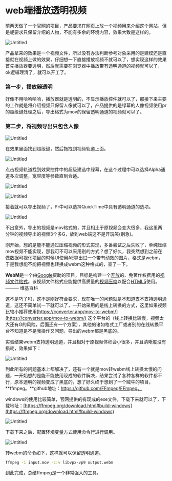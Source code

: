 # web端播放透明视频

前两天做了一个官网的项目，产品要求在网页上放一个视频用来介绍这个网站，但是呢要求只保留介绍的人物，不能有多余的环境内容，效果大致是这样的。

![Untitled](/images/web端播放透明视频/Untitled.png)

产品拿来的效果是一个视频文件，所以没有办法判断参考对象采用的是建模还是直接就在视频上做的效果，仔细想一下直接播放视频不就可以了，想实现这样的效果首先播放器要透明，然后就需要在浏览器中播放带有透明通道的视频就可以了，ok逻辑理清了，就可以开工了。

### 第一步，播放器透明

好像不用哈哈哈哈，播放器就是透明的，不显示播放控件就可以了，那接下来主要的工作就是将介绍视频只保留人像就可以了，产品提供的是绿幕的人像视频使用pr的超级键处理之后，导出格式为mov的保留透明通道的视频就可以了。

### 第二步，将视频导出只包含人像

![Untitled](/images/web端播放透明视频/Untitled1.png)

在效果里面找到超级键，然后拖拽到视频轨道上面。

![Untitled](/images/web端播放透明视频/Untitled2.png)

点击视频轨道找到效果控件中的超级建选中绿幕，在这个过程中可以选择Alpha通道多次调整，宽容度等参数直到合适。

![Untitled](/images/web端播放透明视频/Untitled3.png)

![Untitled](/images/web端播放透明视频/Untitled4.png)

接着就可以导出视频了，Pr中可以选择QuickTime中具有透明通道的选项。

![Untitled](/images/web端播放透明视频/Untitled5.png)

不出意外，导出的视频是mov格式的，并且相比于原视频会变大很多，我这里两分钟的视频导出的视频3个多G，放到web端这不是开玩笑(别急)。

刚开始，想的是能不能通过压缩视频的形式实现，多番尝试之后失败了，单纯压缩mov视频不能实现，那我可不可以采用别的方式？想了好久，我突然想到之前在做数据可视化项目的时候UI使用AE导出过一个带有动效的图片，格式是webm，于是我想能不能把视频也转换成webm这种格式的，查了一下。

**WebM**是一个由[Google](https://zh.wikipedia.org/wiki/Google)资助的项目，目标是构建一个[开放](https://zh.wikipedia.org/wiki/%E8%87%AA%E7%94%B1%E6%A1%A3%E6%A1%88%E6%A0%BC%E5%BC%8F)的、免著作权费用的[视频文件格式](https://zh.wikipedia.org/wiki/%E8%A7%86%E9%A2%91%E6%96%87%E4%BB%B6%E6%A0%BC%E5%BC%8F)。该视频文件格式应能提供高质量的[视频压缩](https://zh.wikipedia.org/wiki/%E8%A7%86%E9%A2%91%E5%8E%8B%E7%BC%A9)以配合[HTML5](https://zh.wikipedia.org/wiki/HTML5)使用。 ——— 维基百科

这不是巧了吗，这不是刚好符合要求，现在唯一的问题就是不知道支不支持透明通道，这还不简单试一下就可以了，一开始采用的是线上转换的方式，这里如果视频比较小推荐使用[https://converter.app/mov-to-webm/](https://converter.app/mov-to-webm/) 这个平台的（线上转换比较慢，视频太大还有G的风险，后面还有一个方案），其他的诸如格式工厂或者别的在线转换平台不知道是不是我操作又问题，导出的webm都是黑底的。

实验结果webm支持透明通道，并且相对于原视频体积会小很多，并且清晰度没有损耗，效果如下：

![Untitled](/images/web端播放透明视频/Untitled6.png)

到此所有的问题基本上都解决了，还有一个就是mov转webm线上转换太慢的问题，一开始想的是能不能使用现成的软件解决，结果尝试了各种各样的软件都不行，原本透明的视频变成了黑底的，想了好久终于想到了一个贼牛的项目，**ffmpeg。**github地址：https://github.com/FFmpeg/FFmpeg。

windows的使用比较简单，官网提供的有现成的exe文件，下载下来就可以了，下载地址：[https://ffmpeg.org/download.html#build-windows](https://ffmpeg.org/download.html#build-windows)

![Untitled](/images/web端播放透明视频/Untitled7.png)

下载下来之后，配置环境变量方式使用命令行进行调用。

![Untitled](/images/web端播放透明视频/Untitled8.png)

转webm的命令如下，这样就可以保留透明通道。

```bash
ffmpeg -i input.mov -c:v libvpx-vp9 output.webm
```

到此完成，总结ffmpeg是一个非常强大的工具。